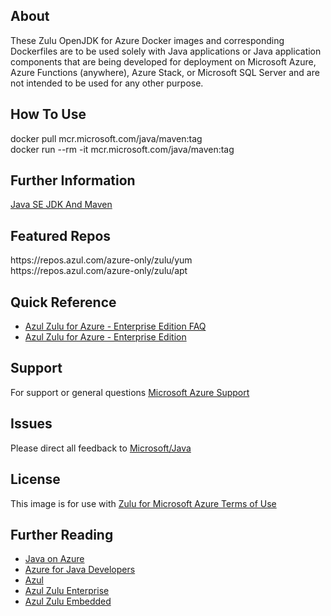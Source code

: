 ## About
These Zulu OpenJDK for Azure Docker images and corresponding Dockerfiles are to be used solely with Java applications or Java application components that are being developed for deployment on Microsoft Azure, Azure Functions (anywhere), Azure Stack, or Microsoft SQL Server and are not intended to be used for any other purpose.

## How To Use
docker pull mcr.microsoft.com/java/maven:tag<br>
docker run --rm -it mcr.microsoft.com/java/maven:tag

## Further Information
[Java SE JDK And Maven](https://hub.docker.com/_/microsoft-java-maven)

## Featured Repos
https://<span></span>repos.azul.com/azure-only/zulu/yum<br>
https://<span></span>repos.azul.com/azure-only/zulu/apt

## Quick Reference
* [Azul Zulu for Azure - Enterprise Edition FAQ](https://assets.azul.com/files/Zulu-for-Azure-FAQ.pdf)
* [Azul Zulu for Azure - Enterprise Edition](https://www.azul.com/downloads/azure-only/zulu/)

## Support
For support or general questions [Microsoft Azure Support](https://support.microsoft.com/en-us/help/4026305/sql-contact-microsoft-azure-support)

## Issues
Please direct all feedback to [Microsoft/Java](https://github.com/Microsoft/java/issues)

## License
This image is for use with [Zulu for Microsoft Azure Terms of Use](https://www.azul.com/downloads/azure-only/zulu/terms-of-use)

## Further Reading
* [Java on Azure](https://azure.microsoft.com/en-us/develop/java/)
* [Azure for Java Developers](https://docs.microsoft.com/en-us/java/azure/?view=azure-java-stable)
* [Azul](https://www.azul.com/)
* [Azul Zulu Enterprise](https://www.azul.com/products/zulu-enterprise/)
* [Azul Zulu Embedded](https://www.azul.com/products/zulu-embedded/)

